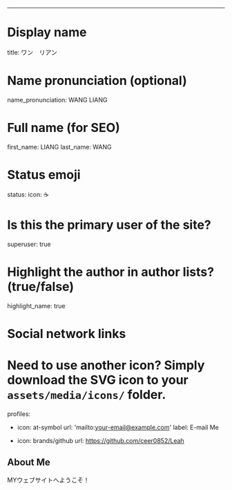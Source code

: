 ---
# Display name
title: ワン　リアン

# Name pronunciation (optional)
name_pronunciation: WANG LIANG

# Full name (for SEO)
first_name: LIANG
last_name: WANG

# Status emoji
status:
  icon: ☕️

# Is this the primary user of the site?
superuser: true

# Highlight the author in author lists? (true/false)
highlight_name: true



# Social network links
# Need to use another icon? Simply download the SVG icon to your `assets/media/icons/` folder.
profiles:
  - icon: at-symbol
    url: 'mailto:your-email@example.com'
    label: E-mail Me

  - icon: brands/github
    url: https://github.com/ceer0852/Leah

## About Me

MYウェブサイトへようこそ！
